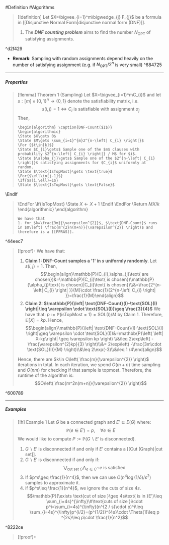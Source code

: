 #Definition #Algorithms 

> [!definition]
> Let $X=\bigvee_{i=1}^m\bigwedge_{j} F_{j}$ be a formula in [[Disjunctive Normal Form|disjunctive normal form (DNF)]]. 
> 1. The ***DNF counting problem*** aims to find the number $N_{\text{OPT}}$ of satisfying assignments.

^d2f429

- **Remark**: Sampling with random assignments depend heavily on the number of satisfying assignment (e.g. if $N_{\text{OPT}} / 2^n$ is very small)  ^684725
---
##### Properties
> [!lemma] Theorem 1 (Sampling)
> Let $X=\bigvee_{i=1}^mC_{i}$ and let $s:[m]\times \{ 0,1 \}^n\to \{ 0,1 \}$ denote the satisfiability matrix, i.e. $$s(i,j)=1\iff C_{i}\text{ is satisfiable with assignment }\alpha_{j}$$Then, 
>    ```pseudo
>    \begin{algorithm} \caption{DNF-Count($I$)} 
>    \begin{algorithmic}
>    \State $X\gets 0$
>    \State $M\gets \sum_{i=1}^{m}2^{n-\left| C_{i} \right|}$
>    \For {$t\in[k]$}
>    \State $C_{i}\gets$ Sample one of the $m$ clauses with probability $2^{n-\left| C_{i} \right|} / M$ for $i$.
>    \State $\alpha_{j}\gets$ Sample one of the $2^{n-\left| C_{i} \right|}$ satisfying assignments for $C_{i}$ uniformly at random. 
>    \State $\text{IsTopMost}\gets \text{true}$
>    \For{$\ell\in[j-1]$}
>    \If{$s(i,\ell)=1$}
>    \State $\text{IsTopMost}\gets \text{False}$
\EndIf
> \EndFor
> \If{$\text{IsTopMost}$}
> \State $X\gets X+1$
\EndIf
> \EndFor
> \Return $MX/k$
>    \end{algorithmic}
>    \end{algorithm}
>    ```
> We have that 
> 1. for $k=\frac{9m}{\varepsilon^{2}}$, $\text{DNF-Count}$ runs in $O\left( \frac{m^{2}n(m+n)}{\varepsilon^{2}} \right)$ and therefore is a [[FPRAS]].

^44eec7

> [!proof]-
> We have that: 
> 1. **Claim 1: $\text{DNF-Count}$ samples a '1' in $s$ uniformly randomly**.
>    Let $s(i,j)=1$. Then, $$\begin{align}\mathbb{P}(C_{i},\alpha_{j}\text{ are chosen})&=\mathbb{P}(C_{i}\text{ is chosen})\mathbb{P}(\alpha_{j}\text{ is chosen}|C_{i}\text{ is chosen})\\&=\frac{2^{n-\left| C_{i} \right| }}{M}\cdot \frac{1}{2^{n-\left| C_{i} \right| }}=\frac{1}{M}\end{align}$$
> 2. **Claim 2: $\mathbb{P}(\left| \text{DNF-Count}(I)-\text{SOL}(I) \right|\leq \varepsilon \cdot \text{SOL}(I))\geq \frac{3}{4}$**
>    We have that: $p:=\mathbb{P}(\text{isTopMost}=1)=\text{SOL}(I) / M$ by Claim 1. Therefore, $\mathbb{E}[X]=kp$. Hence, $$\begin{align}\mathbb{P}(\left| \text{DNF-Count}(I)-\text{SOL}(I) \right|\geq \varepsilon \cdot \text{SOL}(I))&=\mathbb{P}\left( \left| X-kp\right| \geq \varepsilon kp  \right) \\&\leq 2\exp\left( -\frac{\varepsilon^{2}kp}{3} \right)\\&= 2\exp\left( -\frac{3m\cdot  \text{SOL}(I)}{M} \right)\\&\leq 2\exp(-3)\\&\leq 1 /4\end{align}$$
> 
> Hence, there are $k\in O\left( \frac{m}{\varepsilon^{2}} \right)$ iterations in total. In each iteration, we spend $O(m+n)$ time sampling and $O(nm)$ for checking if that sample is topmost. Therefore, the runtime of the algorithm is: $$O\left( \frac{m^2n(m+n)}{\varepsilon^{2}} \right)$$
>   

^600789

---
##### Examples
> [!h] Example 1
> Let $G$ be a connected graph and $E'\subseteq E(G)$ where: $$\mathbb{P}(e\in E')=p, \quad \forall e\in E$$
> We would like to compute $P:=\mathbb{P}(G\backslash E'\text{ is disconnected})$.
> 1. $G \backslash E'$ is disconnected if and only if $E'$ contains a [[Cut (Graph)|cut set]].
> 2. $G \backslash E'$ is disconnected if and only if: $$\bigvee_{\text{cut set }C}\bigwedge_{e\in C}\neg e\text{ is satisfied}$$
> 3. If $p^s\geq \frac{1}{n^4}$, then we can use $O(n^4 \log(1 / \delta) / \varepsilon^{2})$ samples to approximate it. 
> 4. if $p^s\leq \frac{1}{n^4}$, we ignore the cuts of size $4s$. 
> 	$$\mathbb{P}(\exists \text{cut of size }\geq 4s\text{ is in }E')\leq \sum_{i=4s}^{\infty}\#\text{cuts of size }i\cdot  p^i=\sum_{i=4s}^{\infty}(n^{2 / s}\cdot  p)^i\leq \sum_{i=4s}^{\infty}p^{i/2}=(p^{1/2})^{4s}\cdot \Theta(1)\leq p ^{2s}\leq p\cdot \frac{1}{n^2}$$

^8222ce

> [!proof]+
> 
